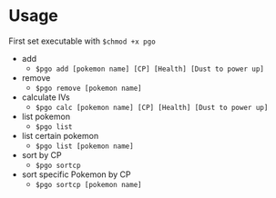 # Usage
First set executable with 
`$chmod +x pgo`

- add
    - `$pgo add [pokemon name] [CP] [Health] [Dust to power up]`
- remove
    - `$pgo remove [pokemon name]`
- calculate IVs
    - `$pgo calc [pokemon name] [CP] [Health] [Dust to power up]`
- list pokemon
    - `$pgo list`
- list certain pokemon
    - `$pgo list [pokemon name]`
- sort by CP
    - `$pgo sortcp`
- sort specific Pokemon by CP
    - `$pgo sortcp [pokemon name]`